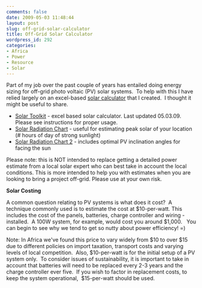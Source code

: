 ```yaml
---
comments: false
date: 2009-05-03 11:48:44
layout: post
slug: off-grid-solar-calculator
title: Off-Grid Solar Calculator
wordpress_id: 292
categories:
- Africa
- Power
- Resource
- Solar
---
```


Part of my job over the past couple of years has entailed doing energy sizing for off-grid photo voltaic (PV) solar systems.  To help with this I have relied largely on an excel-based [solar calculator](http://www.buildafrica.org/files/solar_toolkit.xls) that I created.  I thought it might be useful to share.

	
  * [Solar Toolkit](http://www.buildafrica.org/files/solar_toolkit.xls) - excel based solar calculator. Last updated 05.03.09. Please see instructions for proper usage.
  * [Solar Radiation Chart](http://www.buildafrica.org/files/africa_solar_radiation.pdf) - useful for estimating peak solar of your location (# hours of day of strong sunlight)
  * [Solar Radiation Chart 2](http://www.soda-is.com/img/Map_AF-Glob_opta-150DPI-final-v2.png) - includes optimal PV inclination angles for facing the sun

Please note: this is NOT intended to replace getting a detailed power estimate from a local solar expert who can best take in account the local conditions. This is more intended to help you with estimates when you are looking to bring a project off-grid. Please use at your own risk.

**Solar Costing**

A common question relating to PV systems is what does it cost?  A technique commonly used is to estimate the cost at $10-per-watt. This includes the cost of the panels, batteries, charge controller and wiring - installed.  A 100W system, for example, would cost you around $1,000.   You can begin to see why we tend to get so nutty about power efficiency! =)

Note: In Africa we've found this price to vary widely from $10 to over $15 due to different policies on import taxation, transport costs and varying levels of local competition.  Also, $10-per-watt is for the initial setup of a PV system only.  To consider issues of sustainability, it is important to take in account that batteries will need to be replaced every 2-3 years and the charge controller ever five.  If you wish to factor in replacement costs, to keep the system operational,  $15-per-watt should be used.
